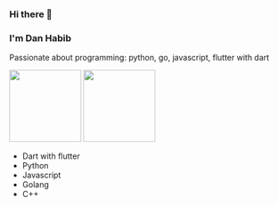 ### Hi there 👋 
### I'm Dan Habib


Passionate about programming: python, go, javascript, flutter with dart

<img src="https://flutter.dev/assets/images/shared/brand/flutter/logo/flutter-lockup.png" height="129" width="129">
<img src="https://www.pythontutorial.net/wp-content/uploads/2020/10/python-tutorial-150x150.png" height="129" width="129">

- Dart with flutter
- Python
- Javascript
- Golang
- C++


